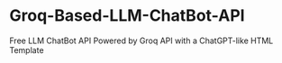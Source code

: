 # Groq-Based-LLM-ChatBot-API
Free LLM ChatBot API Powered by Groq API with a ChatGPT-like HTML Template
